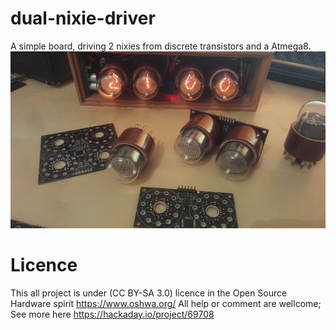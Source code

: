 # dual-nixie-driver



A simple board, driving 2 nixies from discrete transistors and a Atmega8.
![Alt text](/pictures/IMG_20180301_210010.jpg?raw=true "Nixie")

# Licence 
This all project is under (CC BY-SA 3.0) licence in the Open Source Hardware spirit https://www.oshwa.org/
All help or comment are wellcome; 
See more here https://hackaday.io/project/69708
